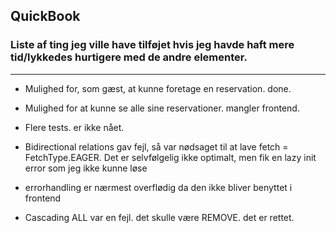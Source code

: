 ## QuickBook


###  Liste af ting jeg ville have tilføjet hvis jeg havde haft mere tid/lykkedes hurtigere med de andre elementer.

---

- Mulighed for, som gæst, at kunne foretage en reservation. done.
- Mulighed for at kunne se alle sine reservationer. mangler frontend.
- Flere tests. er ikke nået.


- Bidirectional relations gav fejl, så var nødsaget til at lave fetch = FetchType.EAGER. Det er selvfølgelig ikke optimalt, men fik en lazy init error som jeg ikke kunne løse
- errorhandling er nærmest overflødig da den ikke bliver benyttet i frontend
- Cascading ALL var en fejl. det skulle være REMOVE. det er rettet.
